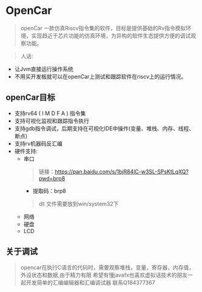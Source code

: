 # OpenCar

> openCar 一款仿真Riscv指令集的软件，目标是提供基础的Rv指令模拟环境，实现趋近于芯片功能的仿真环境，为异构的软件生态提供方便的调试观察功能。

> 人话:
- 让Jvm直接运行操作系统
- 不用买开发板就可以在openCar上测试和跟踪软件在riscv上的运行情况。


## openCar目标

* 支持rv64 ( I M D F A ) 指令集
* 支持可视化监视和跟踪指令执行
* 支持gdb指令调试，后期支持在可视化IDE中操作(变量、堆栈、内存、线程、断点)
* 支持rv机器码反汇编
* 硬件支持:
  - 串口
    > 链接：https://pan.baidu.com/s/1bjR84lC-w3SL-SPsKtLqXQ?pwd=brp8 
      - 提取码：brp8
    > dll 文件需要放到win/system32下
  - 网络 
  - 硬盘
  - LCD
  
## 关于调试
> opencar在执行C语言的代码时，需要观察堆栈，变量，寄存器，内存值，外设状态和数据,由于精力有限
> 希望有懂javafx也喜欢虚拟话技术的朋友一起开发简单的汇编编辑器和汇编调试器 联系Q184377367





